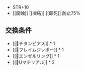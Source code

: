 - STR+10
- [[腐蝕]] [[凍結]] [[即死]] 防止75%

## 交換条件

- [[💍チタンピアス]] * 1
- [[💍フレイムジッポー]] * 1
- [[💍エンゼルリング]] * 1
- [[🔹Uマテリアル]] * 2
